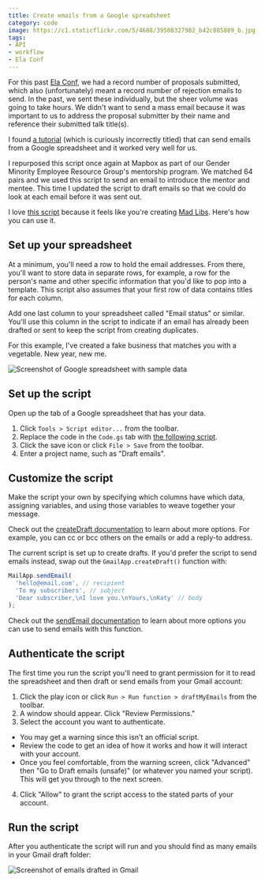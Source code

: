 ```yaml
---
title: Create emails from a Google spreadsheet
category: code
image: https://c1.staticflickr.com/5/4688/39508327982_b42c885889_b.jpg
tags:
- API
- workflow
- Ela Conf
---
```


For this past [Ela Conf](https://elaconf.com), we had a record number of proposals submitted, which also (unfortunately) meant a record number of rejection emails to send. In the past, we sent these individually, but the sheer volume was going to take hours. We didn't want to send a mass email because it was important to us to address the proposal submitter by their name and reference their submitted talk title(s).

I found [a tutorial](https://developers.google.com/apps-script/articles/sending_emails) (which is curiously incorrectly titled) that can send emails from a Google spreadsheet and it worked very well for us.

I repurposed this script once again at Mapbox as part of our Gender Minority Employee Resource Group's mentorship program. We matched 64 pairs and we used this script to send an email to introduce the mentor and mentee. This time I updated the script to draft emails so that we could do look at each email before it was sent out.

I love [this script](https://gist.github.com/katydecorah/e956c783965e65f1e53b2b2b1f3a22e0) because it feels like you're creating [Mad Libs](http://www.madlibs.com/). Here's how you can use it.

## Set up your spreadsheet

At a minimum, you'll need a row to hold the email addresses. From there, you'll want to store data in separate rows, for example, a row for the person's name and other specific information that you'd like to pop into a template. This script also assumes that your first row of data contains titles for each column.

Add one last column to your spreadsheet called "Email status" or similar. You'll use this column in the script to indicate if an email has already been drafted or sent to keep the script from creating duplicates.

For this example, I've created a fake business that matches you with a vegetable. New year, new me.

![Screenshot of Google spreadsheet with sample data](https://c1.staticflickr.com/5/4727/38641692405_90c45293a4_o.png)

## Set up the script

Open up the tab of a Google spreadsheet that has your data.

1. Click `Tools > Script editor...` from the toolbar.
2. Replace the code in the `Code.gs` tab with [the following script](https://gist.github.com/katydecorah/e956c783965e65f1e53b2b2b1f3a22e0#file-script-js).
3. Click the save icon or click `File > Save` from the toolbar.
4. Enter a project name, such as "Draft emails".

## Customize the script

Make the script your own by specifying which columns have which data, assigning variables, and using those variables to weave together your message.

Check out the [createDraft documentation](https://developers.google.com/apps-script/reference/gmail/gmail-app#createDraft(String,String,String)) to learn about more options. For example, you can cc or bcc others on the emails or add a reply-to address.

The current script is set up to create drafts. If you'd prefer the script to send emails instead, swap out the `GmailApp.createDraft()` function with:

```js
MailApp.sendEmail(
  'hello@email.com', // recipient
  'To my subscribers', // subject
  'Dear subscriber,\nI love you.\nYours,\nKaty' // body
);
```

Check out the [sendEmail documentation](https://developers.google.com/apps-script/reference/mail/mail-app#sendemailrecipient-subject-body) to learn about more options you can use to send emails with this function.

## Authenticate the script

The first time you run the script you'll need to grant permission for it to read the spreadsheet and then draft or send emails from your Gmail account:

1. Click the play icon or click `Run > Run function > draftMyEmails` from the toolbar.
2. A window should appear. Click "Review Permissions."
3. Select the account you want to authenticate.
  + You may get a warning since this isn't an official script.
  + Review the code to get an idea of how it works and how it will interact with your account.
  + Once you feel comfortable, from the warning screen, click "Advanced" then "Go to Draft emails (unsafe)" (or whatever you named your script). This will get you through to the next screen.
4. Click "Allow" to grant the script access to the stated parts of your account.

## Run the script

After you authenticate the script will run and you should find as many emails in your Gmail draft folder:

![Screenshot of emails drafted in Gmail](https://c1.staticflickr.com/5/4689/27761717269_0ebfc01ff2_o.png)

